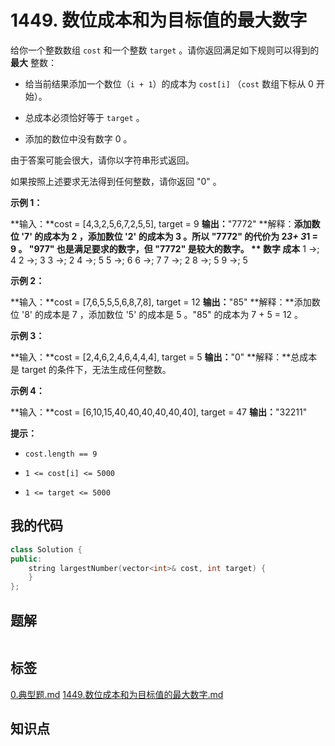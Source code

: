 # 1449. 数位成本和为目标值的最大数字
给你一个整数数组 `cost` 和一个整数 `target` 。请你返回满足如下规则可以得到的 **最大** 整数：


- 给当前结果添加一个数位（`i + 1`）的成本为 `cost[i]` （`cost` 数组下标从 0 开始）。

- 总成本必须恰好等于 `target` 。

- 添加的数位中没有数字 0 。


由于答案可能会很大，请你以字符串形式返回。

如果按照上述要求无法得到任何整数，请你返回 "0" 。

 

**示例 1：**

**输入：**cost = [4,3,2,5,6,7,2,5,5], target = 9
**输出：**"7772"
**解释：**添加数位 '7' 的成本为 2 ，添加数位 '2' 的成本为 3 。所以 "7772" 的代价为 2*3+ 3*1 = 9 。 "977" 也是满足要求的数字，但 "7772" 是较大的数字。
** 数字     成本**
  1  ->;   4
  2  ->;   3
  3  ->;   2
  4  ->;   5
  5  ->;   6
  6  ->;   7
  7  ->;   2
  8  ->;   5
  9  ->;   5


**示例 2：**

**输入：**cost = [7,6,5,5,5,6,8,7,8], target = 12
**输出：**"85"
**解释：**添加数位 '8' 的成本是 7 ，添加数位 '5' 的成本是 5 。"85" 的成本为 7 + 5 = 12 。


**示例 3：**

**输入：**cost = [2,4,6,2,4,6,4,4,4], target = 5
**输出：**"0"
**解释：**总成本是 target 的条件下，无法生成任何整数。


**示例 4：**

**输入：**cost = [6,10,15,40,40,40,40,40,40], target = 47
**输出：**"32211"


 

**提示：**


- `cost.length == 9`

- `1 <= cost[i] <= 5000`

- `1 <= target <= 5000`


## 我的代码

```c++
class Solution {
public:
    string largestNumber(vector<int>& cost, int target) {
    }
};
```
> 

## 题解

```c++
```

## 标签
[0.典型题.md](0.典型题.md)
[1449.数位成本和为目标值的最大数字.md](1449.数位成本和为目标值的最大数字.md)

## 知识点

